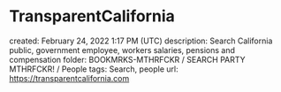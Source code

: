 # TransparentCalifornia

created: February 24, 2022 1:17 PM (UTC)
description: Search California public, government employee, workers salaries, pensions and compensation
folder: BOOKMRKS-MTHRFCKR / SEARCH PARTY MTHRFCKR! / People
tags: Search, people
url: https://transparentcalifornia.com